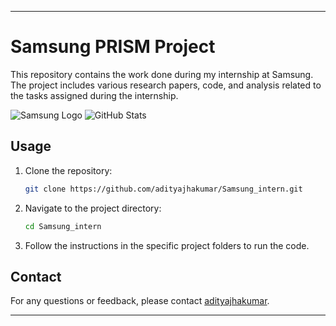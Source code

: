 

---

# Samsung PRISM Project

This repository contains the work done during my internship at Samsung. The project includes various research papers, code, and analysis related to the tasks assigned during the internship.

![Samsung Logo](https://upload.wikimedia.org/wikipedia/commons/thumb/2/24/Samsung_Logo.svg/2560px-Samsung_Logo.svg.png)
![GitHub Stats](https://github-readme-stats.vercel.app/api?username=adityajhakumar&repo=Samsung_intern)

## Usage

1. Clone the repository:
    ```sh
    git clone https://github.com/adityajhakumar/Samsung_intern.git
    ```
2. Navigate to the project directory:
    ```sh
    cd Samsung_intern
    ```
3. Follow the instructions in the specific project folders to run the code.



## Contact

For any questions or feedback, please contact [adityajhakumar](https://github.com/adityajhakumar).

---

